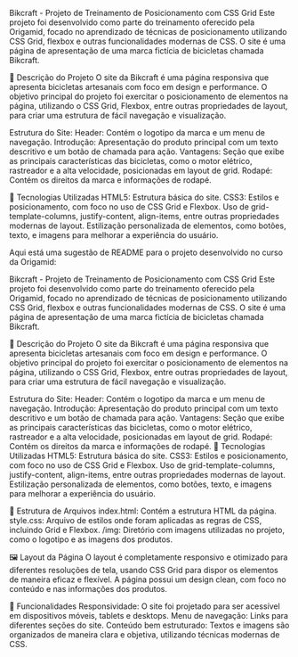 Bikcraft - Projeto de Treinamento de Posicionamento com CSS Grid
Este projeto foi desenvolvido como parte do treinamento oferecido pela Origamid, focado no aprendizado de técnicas de posicionamento utilizando CSS Grid, flexbox e outras funcionalidades modernas de CSS. O site é uma página de apresentação de uma marca fictícia de bicicletas chamada Bikcraft.

📖 Descrição do Projeto
O site da Bikcraft é uma página responsiva que apresenta bicicletas artesanais com foco em design e performance. O objetivo principal do projeto foi exercitar o posicionamento de elementos na página, utilizando o CSS Grid, Flexbox, entre outras propriedades de layout, para criar uma estrutura de fácil navegação e visualização.

Estrutura do Site:
Header: Contém o logotipo da marca e um menu de navegação.
Introdução: Apresentação do produto principal com um texto descritivo e um botão de chamada para ação.
Vantagens: Seção que exibe as principais características das bicicletas, como o motor elétrico, rastreador e a alta velocidade, posicionadas em layout de grid.
Rodapé: Contém os direitos da marca e informações de rodapé.

🚀 Tecnologias Utilizadas
HTML5: Estrutura básica do site.
CSS3: Estilos e posicionamento, com foco no uso de CSS Grid e Flexbox.
Uso de grid-template-columns, justify-content, align-items, entre outras propriedades modernas de layout.
Estilização personalizada de elementos, como botões, texto, e imagens para melhorar a experiência do usuário.


Aqui está uma sugestão de README para o projeto desenvolvido no curso da Origamid:

Bikcraft - Projeto de Treinamento de Posicionamento com CSS Grid
Este projeto foi desenvolvido como parte do treinamento oferecido pela Origamid, focado no aprendizado de técnicas de posicionamento utilizando CSS Grid, flexbox e outras funcionalidades modernas de CSS. O site é uma página de apresentação de uma marca fictícia de bicicletas chamada Bikcraft.

📖 Descrição do Projeto
O site da Bikcraft é uma página responsiva que apresenta bicicletas artesanais com foco em design e performance. O objetivo principal do projeto foi exercitar o posicionamento de elementos na página, utilizando o CSS Grid, Flexbox, entre outras propriedades de layout, para criar uma estrutura de fácil navegação e visualização.

Estrutura do Site:
Header: Contém o logotipo da marca e um menu de navegação.
Introdução: Apresentação do produto principal com um texto descritivo e um botão de chamada para ação.
Vantagens: Seção que exibe as principais características das bicicletas, como o motor elétrico, rastreador e a alta velocidade, posicionadas em layout de grid.
Rodapé: Contém os direitos da marca e informações de rodapé.
🚀 Tecnologias Utilizadas
HTML5: Estrutura básica do site.
CSS3: Estilos e posicionamento, com foco no uso de CSS Grid e Flexbox.
Uso de grid-template-columns, justify-content, align-items, entre outras propriedades modernas de layout.
Estilização personalizada de elementos, como botões, texto, e imagens para melhorar a experiência do usuário.

📂 Estrutura de Arquivos
index.html: Contém a estrutura HTML da página.
style.css: Arquivo de estilos onde foram aplicadas as regras de CSS, incluindo Grid e Flexbox.
/img: Diretório com imagens utilizadas no projeto, como o logotipo e as imagens dos produtos.

🖼️ Layout da Página
O layout é completamente responsivo e otimizado para diferentes resoluções de tela, usando CSS Grid para dispor os elementos de maneira eficaz e flexível. A página possui um design clean, com foco no conteúdo e nas informações dos produtos.

🔧 Funcionalidades
Responsividade: O site foi projetado para ser acessível em dispositivos móveis, tablets e desktops.
Menu de navegação: Links para diferentes seções do site.
Conteúdo bem estruturado: Textos e imagens são organizados de maneira clara e objetiva, utilizando técnicas modernas de CSS.
